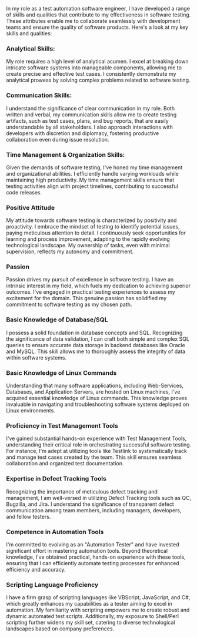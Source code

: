 
In my role as a test automation software engineer, I have developed a range of skills and qualities that contribute to my effectiveness in software testing. These attributes enable me to collaborate seamlessly with development teams and ensure the quality of software products. Here's a look at my key skills and qualities:

### Analytical Skills:
My role requires a high level of analytical acumen. I excel at breaking down intricate software systems into manageable components, allowing me to create precise and effective test cases. I consistently demonstrate my analytical prowess by solving complex problems related to software testing.

### Communication Skills:
I understand the significance of clear communication in my role. Both written and verbal, my communication skills allow me to create testing artifacts, such as test cases, plans, and bug reports, that are easily understandable by all stakeholders. I also approach interactions with developers with discretion and diplomacy, fostering productive collaboration even during issue resolution.

### Time Management & Organization Skills:
Given the demands of software testing, I've honed my time management and organizational abilities. I efficiently handle varying workloads while maintaining high productivity. My time management skills ensure that testing activities align with project timelines, contributing to successful code releases.

### Positive Attitude
My attitude towards software testing is characterized by positivity and proactivity. I embrace the mindset of testing to identify potential issues, paying meticulous attention to detail. I continuously seek opportunities for learning and process improvement, adapting to the rapidly evolving technological landscape. My ownership of tasks, even with minimal supervision, reflects my autonomy and commitment.

### Passion
Passion drives my pursuit of excellence in software testing. I have an intrinsic interest in my field, which fuels my dedication to achieving superior outcomes. I've engaged in practical testing experiences to assess my excitement for the domain. This genuine passion has solidified my commitment to software testing as my chosen path.

### Basic Knowledge of Database/SQL
I possess a solid foundation in database concepts and SQL. Recognizing the significance of data validation, I can craft both simple and complex SQL queries to ensure accurate data storage in backend databases like Oracle and MySQL. This skill allows me to thoroughly assess the integrity of data within software systems.

### Basic Knowledge of Linux Commands
Understanding that many software applications, including Web-Services, Databases, and Application Servers, are hosted on Linux machines, I've acquired essential knowledge of Linux commands. This knowledge proves invaluable in navigating and troubleshooting software systems deployed on Linux environments.

### Proficiency in Test Management Tools
I've gained substantial hands-on experience with Test Management Tools, understanding their critical role in orchestrating successful software testing. For instance, I'm adept at utilizing tools like Testlink to systematically track and manage test cases created by the team. This skill ensures seamless collaboration and organized test documentation.

### Expertise in Defect Tracking Tools
Recognizing the importance of meticulous defect tracking and management, I am well-versed in utilizing Defect Tracking tools such as QC, Bugzilla, and Jira. I understand the significance of transparent defect communication among team members, including managers, developers, and fellow testers.

### Competence in Automation Tools
I'm committed to evolving as an "Automation Tester" and have invested significant effort in mastering automation tools. Beyond theoretical knowledge, I've obtained practical, hands-on experience with these tools, ensuring that I can efficiently automate testing processes for enhanced efficiency and accuracy.

### Scripting Language Proficiency
I have a firm grasp of scripting languages like VBScript, JavaScript, and C#, which greatly enhances my capabilities as a tester aiming to excel in automation. My familiarity with scripting empowers me to create robust and dynamic automated test scripts. Additionally, my exposure to Shell/Perl scripting further widens my skill set, catering to diverse technological landscapes based on company preferences.